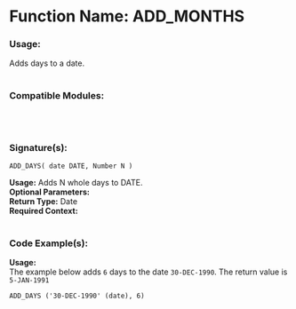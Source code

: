 # Function Name: ADD_MONTHS 

### Usage: 
Adds days to a date.
<br><br>

### Compatible Modules:

<br><br>

### Signature(s):

```
ADD_DAYS( date DATE, Number N )
```
**Usage:** Adds N whole days to DATE.<br>
**Optional Parameters:**<br>
**Return Type:** Date<br>
**Required Context:**<br>
<br>

### Code Example(s):
**Usage:**<br>
The example below adds `6` days to the date `30-DEC-1990`. The return value is `5-JAN-1991`

```
ADD_DAYS ('30-DEC-1990' (date), 6)
```